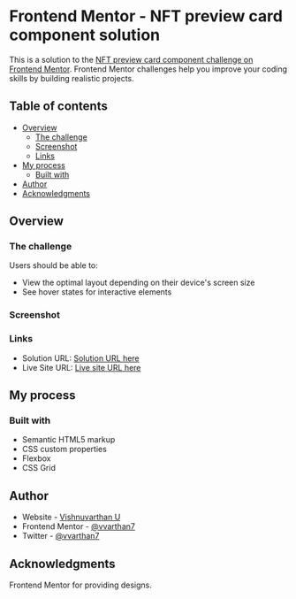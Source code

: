 # Frontend Mentor - NFT preview card component solution

This is a solution to the [NFT preview card component challenge on Frontend Mentor](https://www.frontendmentor.io/challenges/nft-preview-card-component-SbdUL_w0U). Frontend Mentor challenges help you improve your coding skills by building realistic projects. 

## Table of contents

- [Overview](#overview)
  - [The challenge](#the-challenge)
  - [Screenshot](#screenshot)
  - [Links](#links)
- [My process](#my-process)
  - [Built with](#built-with)
- [Author](#author)
- [Acknowledgments](#acknowledgments)

## Overview

### The challenge

Users should be able to:

- View the optimal layout depending on their device's screen size
- See hover states for interactive elements

### Screenshot

### Links

- Solution URL: [Solution URL here](https://www.frontendmentor.io/challenges/nft-preview-card-component-SbdUL_w0U/hub/nft-preview-card-component-challenge-CbKZ8-g80O)
- Live Site URL: [Live site URL here](https://vvarthan7.github.io/nft-preview-card-component.github.io/)

## My process

### Built with

- Semantic HTML5 markup
- CSS custom properties
- Flexbox
- CSS Grid

## Author

- Website - [Vishnuvarthan U](https://vvarthan7.in/)
- Frontend Mentor - [@vvarthan7](https://www.frontendmentor.io/profile/vvarthan7)
- Twitter - [@vvarthan7](https://www.twitter.com/vvarthan7)

## Acknowledgments

Frontend Mentor for providing designs.

